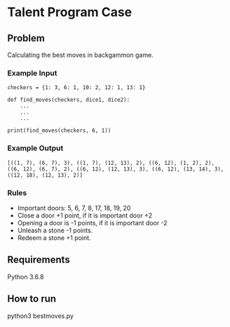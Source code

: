 # Talent Program Case

## Problem

Calculating the best moves in backgammon game.

### Example Input
```
checkers = {1: 3, 6: 1, 10: 2, 12: 1, 13: 1}

def find_moves(checkers, dice1, dice2):
    ...
    ...
    ...

print(find_moves(checkers, 6, 1))
```
### Example Output
```
[((1, 7), (6, 7), 3), ((1, 7), (12, 13), 2), ((6, 12), (1, 2), 2), ((6, 12), (6, 7), 2), ((6, 12), (12, 13), 3), ((6, 12), (13, 14), 3), ((12, 18), (12, 13), 2)]
```
### Rules

* Important doors: 5, 6, 7, 8, 17, 18, 19, 20
* Close a door +1 point, if it is important door +2
* Opening a door is -1 points, if it is important door -2
* Unleash a stone -1 points.
* Redeem a stone +1 point.

## Requirements

Python 3.6.8

## How to run

python3 bestmoves.py
